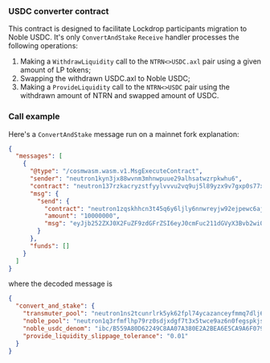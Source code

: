 ### USDC converter contract

This contract is designed to facilitate Lockdrop participants migration to Noble USDC. It's only `ConvertAndStake` `Receive` handler processes the following operations:
1. Making a `WithdrawLiquidity` call to the `NTRN<>USDC.axl` pair using a given amount of LP tokens;
2. Swapping the withdrawn USDC.axl to Noble USDC;
3. Making a `ProvideLiquidity` call to the `NTRN<>USDC` pair using the withdrawn amount of NTRN and swapped amount of USDC.

### Call example

Here's a `ConvertAndStake` message run on a mainnet fork explanation:
```json
{
  "messages": [
    {
      "@type": "/cosmwasm.wasm.v1.MsgExecuteContract",
      "sender": "neutron1kyn3jx88wvnm3mhnwpuue29alhsatwzrpkwhu6",
      "contract": "neutron137rzkacryzstfyylvvvu2vq9uj5l89yzx9v7gxp0s77xq5ach2xs3t6t3p",
      "msg": {
        "send": {
          "contract": "neutron1zqskhhcn3t45q6y6ljly6nnwreyjw92ejpewc6aj4cfsuyj8mpxsfnxp56",
          "amount": "10000000",
          "msg": "eyJjb252ZXJ0X2FuZF9zdGFrZSI6eyJ0cmFuc211dGVyX3Bvb2wiOiJuZXV0cm9uMW5zMnRjdW5ybHJrNXlrNjJmcGw3NHljYXphbmNleWZtbXE3ZGxqNnNxOG4wcm5rdXZrN3N6c3RreXgiLCJub2JsZV9wb29sIjoibmV1dHJvbjFxM3JmbWZsaHA3OXJ6MHNkanhkZ2Y3dDN4NXR3Y2U5YXo2bjBmZWdzcGtqc3RyYXg0MmtxMGc5NnJuIiwibm9ibGVfdXNkY19kZW5vbSI6ImliYy9CNTU5QTgwRDYyMjQ5QzhBQTA3QTM4MEUyQTJCRUE2RTVDQTlBNkYwNzlDOTEyQzNBOUU5QjQ5NDEwNUU0RjgxIiwicHJvdmlkZV9saXF1aWRpdHlfc2xpcHBhZ2VfdG9sZXJhbmNlIjoiMC4wMSJ9fQ=="
        }
      },
      "funds": []
    }
  ]
}
```

where the decoded message is
```json
{
  "convert_and_stake": {
    "transmuter_pool": "neutron1ns2tcunrlrk5yk62fpl74ycazanceyfmmq7dlj6sq8n0rnkuvk7szstkyx",
    "noble_pool": "neutron1q3rfmflhp79rz0sdjxdgf7t3x5twce9az6n0fegspkjstrax42kq0g96rn",
    "noble_usdc_denom": "ibc/B559A80D62249C8AA07A380E2A2BEA6E5CA9A6F079C912C3A9E9B494105E4F81",
    "provide_liquidity_slippage_tolerance": "0.01"
  }
}
```
